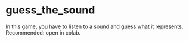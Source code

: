 # guess_the_sound
In this game, you have to listen to a sound and guess what it represents. Recommended: open in colab.
